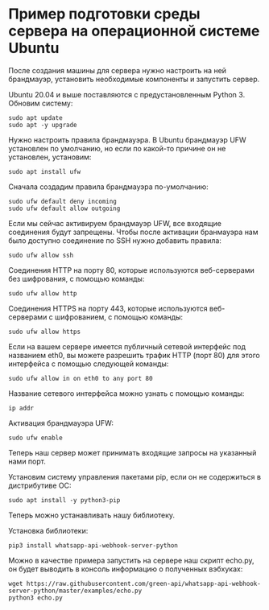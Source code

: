 # Пример подготовки среды сервера на операционной системе Ubuntu

После создания машины для сервера нужно настроить на ней брандмауэр, установить необходимые компоненты и запустить сервер.

Ubuntu 20.04 и выше поставляются с предустановленным Python 3.
Обновим систему:
```
sudo apt update
sudo apt -y upgrade
```

Нужно настроить правила брандмауэра. В Ubuntu брандмауэр UFW установлен по умолчанию, но если по какой-то причине он не установлен, установим:
```
sudo apt install ufw
```

Сначала создадим правила брандмауэра по-умолчанию:
```
sudo ufw default deny incoming
sudo ufw default allow outgoing
```

Если мы сейчас активируем брандмауэр UFW, все входящие соединения будут запрещены.
Чтобы после активации бранмауэра нам было доступно соединение по SSH нужно добавить правила:
```
sudo ufw allow ssh
```

Соединения HTTP на порту 80, которые используются веб-серверами без шифрования, с помощью команды:
```
sudo ufw allow http
```

Соединения HTTPS на порту 443, которые используются веб-серверами с шифрованием, с помощью команды: 
```
sudo ufw allow https
```

Если на вашем сервере имеется публичный сетевой интерфейс под названием eth0, вы можете разрешить трафик HTTP (порт 80) для этого интерфейса с помощью следующей команды:
```
sudo ufw allow in on eth0 to any port 80
```

Название сетевого интерфейса можно узнать с помощью команды:
```
ip addr
```

Активация брандмауэра UFW:
```
sudo ufw enable
```

Теперь наш сервер может принимать входящие запросы на указанный нами порт.

Установим систему управления пакетами pip, если он не содержиться в дистрибутиве ОС:
```
sudo apt install -y python3-pip
```

Теперь можно устанавливать нашу библиотеку.

Установка библиотеки:
```
pip3 install whatsapp-api-webhook-server-python
```

Можно в качестве примера запустить на сервере наш скрипт echo.py, он будет выводить в консоль информацию о полученных вэбхуках:
```
wget https://raw.githubusercontent.com/green-api/whatsapp-api-webhook-server-python/master/examples/echo.py
python3 echo.py
```